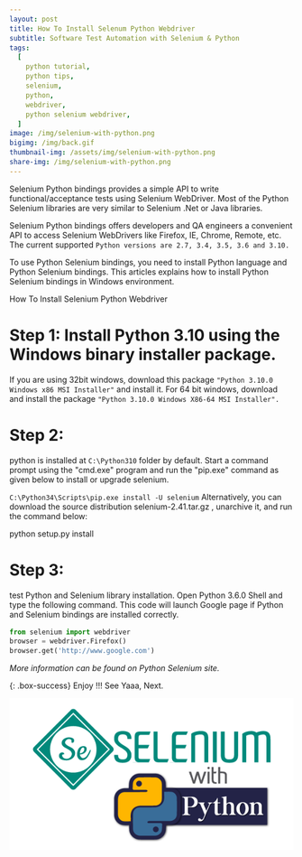 ```yaml
---
layout: post
title: How To Install Selenum Python Webdriver
subtitle: Software Test Automation with Selenium & Python
tags:
  [
    python tutorial,
    python tips,
    selenium,
    python,
    webdriver,
    python selenium webdriver,
  ]
image: /img/selenium-with-python.png
bigimg: /img/back.gif
thumbnail-img: /assets/img/selenium-with-python.png
share-img: /img/selenium-with-python.png
---
```


Selenium Python bindings provides a simple API to write functional/acceptance tests using Selenium WebDriver. Most of the Python Selenium libraries are very similar to Selenium .Net or Java libraries.

Selenium Python bindings offers developers and QA engineers a convenient API to access Selenium WebDrivers like Firefox, IE, Chrome, Remote, etc.
The current supported `Python versions are 2.7, 3.4, 3.5, 3.6 and 3.10.`

To use Python Selenium bindings, you need to install Python language and Python Selenium bindings. This articles explains how to install Python Selenium bindings in Windows environment.

How To Install Selenium Python Webdriver

# Step 1: Install Python 3.10 using the Windows binary installer package.

If you are using 32bit windows, download this package `"Python 3.10.0 Windows x86 MSI Installer"` and install it.
For 64 bit windows, download and install the package `"Python 3.10.0 Windows X86-64 MSI Installer".`

# Step 2:

python is installed at `C:\Python310` folder by default.
Start a command prompt using the "cmd.exe" program and run the "pip.exe" command as given below to install or upgrade selenium.

`C:\Python34\Scripts\pip.exe install -U selenium`
Alternatively, you can download the source distribution selenium-2.41.tar.gz , unarchive it, and run the command below:

python setup.py install

# Step 3:

test Python and Selenium library installation. Open Python 3.6.0 Shell and type the following command.
This code will launch Google page if Python and Selenium bindings are installed correctly.

```py
from selenium import webdriver
browser = webdriver.Firefox()
browser.get('http://www.google.com')
```

_More information can be found on Python Selenium site._


{: .box-success}
Enjoy !!!
See Yaaa, Next.

![Selenium with Python](/assets/img/selenium-with-python.png "Selenium with Python")
